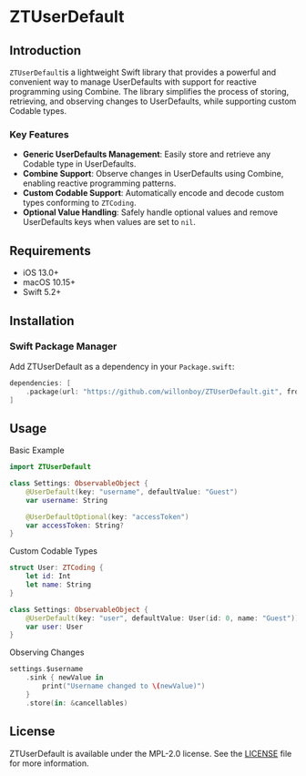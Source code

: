 # ZTUserDefault

## Introduction
`ZTUserDefault`is a lightweight Swift library that provides a powerful and convenient way to manage UserDefaults with support for reactive programming using Combine. The library simplifies the process of storing, retrieving, and observing changes to UserDefaults, while supporting custom Codable types.

### Key Features
- **Generic UserDefaults Management**: Easily store and retrieve any Codable type in UserDefaults.
- **Combine Support**: Observe changes in UserDefaults using Combine, enabling reactive programming patterns.
- **Custom Codable Support**: Automatically encode and decode custom types conforming to `ZTCoding`.
- **Optional Value Handling**: Safely handle optional values and remove UserDefaults keys when values are set to `nil`.

## Requirements
- iOS 13.0+
- macOS 10.15+
- Swift 5.2+

## Installation

### Swift Package Manager
Add ZTUserDefault as a dependency in your `Package.swift`:

```swift
dependencies: [
    .package(url: "https://github.com/willonboy/ZTUserDefault.git", from: "1.0.0")
]
```

## Usage
Basic Example

```swift
import ZTUserDefault

class Settings: ObservableObject {
    @UserDefault(key: "username", defaultValue: "Guest")
    var username: String

    @UserDefaultOptional(key: "accessToken")
    var accessToken: String?
}

```
Custom Codable Types

```swift
struct User: ZTCoding {
    let id: Int
    let name: String
}

class Settings: ObservableObject {
    @UserDefault(key: "user", defaultValue: User(id: 0, name: "Guest"))
    var user: User
}

```

Observing Changes

```swift
settings.$username
    .sink { newValue in
        print("Username changed to \(newValue)")
    }
    .store(in: &cancellables)

```


## License
ZTUserDefault is available under the MPL-2.0 license. See the [LICENSE](LICENSE) file for more information.
